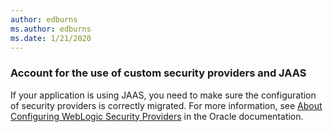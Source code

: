 ```yaml
---
author: edburns
ms.author: edburns
ms.date: 1/21/2020
---
```


### Account for the use of custom security providers and JAAS

If your application is using JAAS, you need to make sure the configuration of security providers is correctly migrated. For more information, see [About Configuring WebLogic Security Providers](https://docs.oracle.com/middleware/12213/wls/SECMG/providers_intro.htm) in the Oracle documentation.
